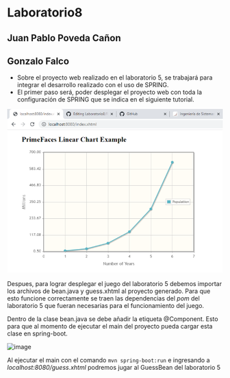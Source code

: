 # Laboratorio8

## Juan Pablo Poveda Cañon
## Gonzalo Falco

* Sobre el proyecto web realizado en el laboratorio 5, se trabajará para integrar el desarrollo realizado con el uso de SPRING.
* El primer paso será, poder desplegar el proyecto web con toda la configuración de SPRING que se indica en el siguiente tutorial.

![imagen 1](https://github.com/juancanon1725/Laboratorio8/blob/main/1.png)

Despues, para lograr desplegar el juego del laboratorio 5 debemos importar los archivos de bean.java y guess.xhtml al proyecto generado. Para que esto funcione
correctamente se traen las dependencias del *pom* del laboratorio 5 que fueran necesarias para el funcionamiento del juego.


Dentro de la clase bean.java se debe añadir la etiqueta @Component. Esto para que al momento de ejecutar el main del proyecto pueda cargar esta clase en spring-boot.

![image](https://github.com/juancanon1725/Laboratorio8/assets/98672541/fcfea28a-e936-490a-bab9-103c793faa80)

Al ejecutar el main con el comando `mvn spring-boot:run` e ingresando a *localhost:8080/guess.xhtml* podremos jugar al GuessBean del laboratorio 5
